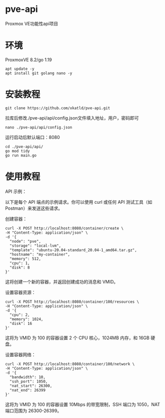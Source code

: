 # pve-api
Proxmox VE功能性api项目
# 环境
ProxmoxVE 8.2/go 1.19
~~~
apt update -y
apt install git golang nano -y
~~~
# 安装教程
~~~
git clone https://github.com/xkatld/pve-api.git
~~~
拉库后修改./pve-api/api/config.json文件填入地址，用户，密码即可
~~~
nano ./pve-api/api/config.json
~~~
运行启动后默认端口：8080
~~~
cd ./pve-api/api/
go mod tidy
go run main.go
~~~
# 使用教程
API 示例：

以下是每个 API 端点的示例请求。你可以使用 curl 或任何 API 测试工具（如 Postman）来发送这些请求。

创建容器：

~~~
curl -X POST http://localhost:8080/container/create \
-H "Content-Type: application/json" \
-d '{
  "node": "pve",
  "storage": "local-lvm",
  "template": "ubuntu-20.04-standard_20.04-1_amd64.tar.gz",
  "hostname": "my-container",
  "memory": 512,
  "cpu": 1,
  "disk": 8
}'
~~~
这将创建一个新的容器，并返回创建成功的消息和 VMID。

设置容器资源：

~~~
curl -X POST http://localhost:8080/container/100/resources \
-H "Content-Type: application/json" \
-d '{
  "cpu": 2,
  "memory": 1024,
  "disk": 16
}'
~~~
这将为 VMID 为 100 的容器设置 2 个 CPU 核心，1024MB 内存，和 16GB 硬盘。

设置容器网络：

~~~
curl -X POST http://localhost:8080/container/100/network \
-H "Content-Type: application/json" \
-d '{
  "bandwidth": 10,
  "ssh_port": 1050,
  "nat_start": 26300,
  "nat_end": 26399
}'
~~~
这将为 VMID 为 100 的容器设置 10Mbps 的带宽限制，SSH 端口为 1050，NAT 端口范围为 26300-26399。
